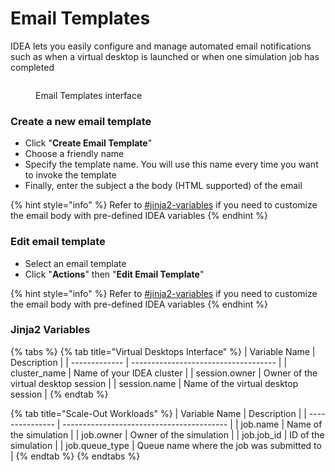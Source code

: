 # Email Templates

IDEA lets you easily configure and manage automated email notifications such as when a virtual desktop is launched or when one simulation job has completed

<figure><img src="../.gitbook/assets/Screen Shot 2022-10-24 at 2.13.02 PM.png" alt=""><figcaption><p>Email Templates interface</p></figcaption></figure>

### Create a new email template

* Click "**Create Email Template**"
* Choose a friendly name
* Specify the template name. You will use this name every time you want to invoke the template
* Finally, enter the subject a the body (HTML supported) of the email

{% hint style="info" %}
Refer to [#jinja2-variables](email-templates.md#jinja2-variables "mention") if you need to customize the email body with pre-defined IDEA variables
{% endhint %}



### Edit email template

* Select an email template
* Click "**Actions**" then "**Edit Email Template**"

{% hint style="info" %}
Refer to [#jinja2-variables](email-templates.md#jinja2-variables "mention") if you need to customize the email body with pre-defined IDEA variables
{% endhint %}

### Jinja2 Variables

{% tabs %}
{% tab title="Virtual Desktops Interface" %}
| Variable Name | Description                          |
| ------------- | ------------------------------------ |
| cluster\_name | Name of your IDEA cluster            |
| session.owner | Owner of the virtual desktop session |
| session.name  | Name of the virtual desktop session  |
{% endtab %}

{% tab title="Scale-Out Workloads" %}
| Variable Name   | Description                               |
| --------------- | ----------------------------------------- |
| job.name        | Name of the simulation                    |
| job.owner       | Owner of the simulation                   |
| job.job\_id     | ID of the simulation                      |
| job.queue\_type | Queue name where the job was submitted to |
{% endtab %}
{% endtabs %}
